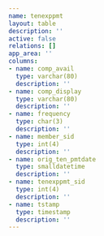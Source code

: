 ```yaml
---
name: tenexppmt
layout: table
description: ''
active: false
relations: []
app_area: ''
columns:
- name: comp_avail
  type: varchar(80)
  description: ''
- name: comp_display
  type: varchar(80)
  description: ''
- name: frequency
  type: char(3)
  description: ''
- name: member_sid
  type: int(4)
  description: ''
- name: orig_ten_pmtdate
  type: smalldatetime
  description: ''
- name: tenexppmt_sid
  type: int(4)
  description: ''
- name: tstamp
  type: timestamp
  description: ''
---
```


